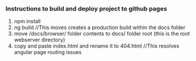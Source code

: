 ### Instructions to build and deploy project to github pages

1. npm install
2. ng build
   //This moves creates a production build within the docs folder
3. move /docs/browser/ folder contents to docs/ folder root (this is the root webserver directory)
4. copy and paste index.html and rename it to 404.html
   //This resolves angular page routing issues
